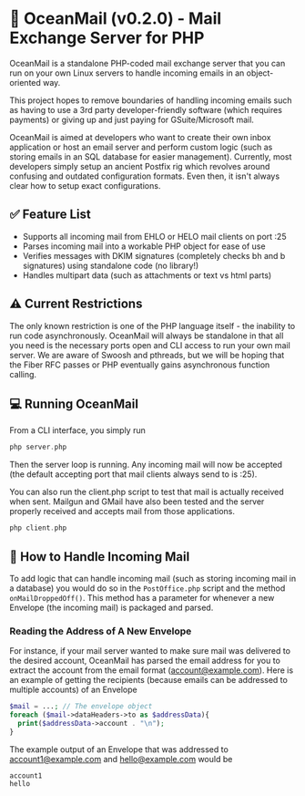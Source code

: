 # 📮 OceanMail (v0.2.0) - Mail Exchange Server for PHP
OceanMail is a standalone PHP-coded mail exchange server that you can run on your own Linux servers to handle incoming emails in an object-oriented way.

This project hopes to remove boundaries of handling incoming emails such as having to use a 3rd party developer-friendly software (which requires payments) or giving up and just paying for GSuite/Microsoft mail.

OceanMail is aimed at developers who want to create their own inbox application or host an email server and perform custom logic (such as storing emails in an SQL database for easier management). Currently, most developers simply setup an ancient Postfix rig which revolves around confusing and outdated configuration formats. Even then, it isn't always clear how to setup exact configurations.

## ✅ Feature List
- Supports all incoming mail from EHLO or HELO mail clients on port :25
- Parses incoming mail into a workable PHP object for ease of use
- Verifies messages with DKIM signatures (completely checks bh and b signatures) using standalone code (no library!)
- Handles multipart data (such as attachments or text vs html parts)

## ⚠ Current Restrictions
The only known restriction is one of the PHP language itself - the inability to run code asynchronously. OceanMail will always be standalone in that all you need is the necessary ports open and CLI access to run your own mail server. We are aware of Swoosh and pthreads, but we will be hoping that the Fiber RFC passes or PHP eventually gains asynchronous function calling.

## 💻 Running OceanMail
From a CLI interface, you simply run
```php
php server.php
```
Then the server loop is running. Any incoming mail will now be accepted (the default accepting port that mail clients always send to is :25).

You can also run the client.php script to test that mail is actually received when sent. Mailgun and GMail have also been tested and the server properly received and accepts mail from those applications.
```php
php client.php
```

## 🕋 How to Handle Incoming Mail
To add logic that can handle incoming mail (such as storing incoming mail in a database) you would do so in the `PostOffice.php` script and the method ``onMailDroppedOff()``. This method has a parameter for whenever a new Envelope (the incoming mail) is packaged and parsed.

### Reading the Address of A New Envelope
For instance, if your mail server wanted to make sure mail was delivered to the desired account, OceanMail has parsed the email address for you to extract the account from the email format (account@example.com). Here is an example of getting the recipients (because emails can be addressed to multiple accounts) of an Envelope
```php
$mail = ...; // The envelope object
foreach ($mail->dataHeaders->to as $addressData){
  print($addressData->account . "\n");
}
```

The example output of an Envelope that was addressed to account1@example.com and hello@example.com would be
```
account1
hello
```
